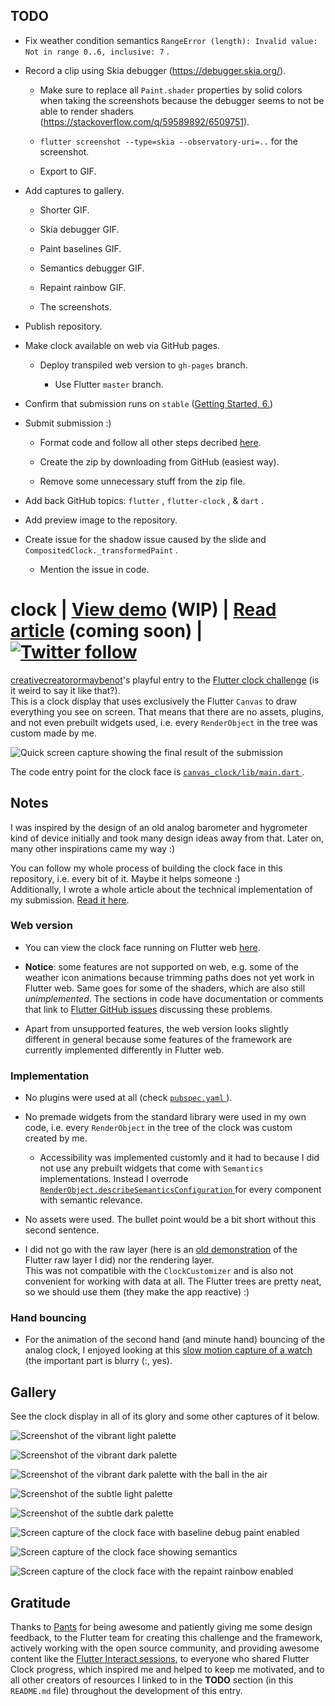 ## TODO

* Fix weather condition semantics `RangeError (length): Invalid value: Not in range 0..6, inclusive: 7` .

* Record a clip using Skia debugger (https://debugger.skia.org/).

  + Make sure to replace all `Paint.shader` properties by solid colors when taking the screenshots because the debugger seems to not be able to render shaders (https://stackoverflow.com/q/59589892/6509751).

  + `flutter screenshot --type=skia --observatory-uri=..` for the screenshot.

  + Export to GIF.

* Add captures to gallery.

  + Shorter GIF.

  + Skia debugger GIF.

  + Paint baselines GIF.

  + Semantics debugger GIF.

  + Repaint rainbow GIF.

  + The screenshots.

* Publish repository.

* Make clock available on web via GitHub pages.

  + Deploy transpiled web version to `gh-pages` branch.

    - Use Flutter `master` branch.

* Confirm that submission runs on `stable` ([Getting Started, 6.](https://flutter.dev/clock))

* Submit submission :)

  + Format code and follow all other steps decribed [here](https://flutter.dev/clock#submissions).

  + Create the zip by downloading from GitHub (easiest way).

  + Remove some unnecessary stuff from the zip file.

* Add back GitHub topics: `flutter` , `flutter-clock` , & `dart` .

* Add preview image to the repository.

* Create issue for the shadow issue caused by the slide and `CompositedClock._transformedPaint` .

  + Mention the issue in code.

# clock | [View demo](https://creativecreatorormaybenot.github.io/clock) (WIP) | [Read article](https://medium.com/@creativecreatorormaybenot) (coming soon) | [![Twitter follow](https://img.shields.io/twitter/follow/creativemaybeno?label=Follow%20me&style=social)](https://twitter.com/creativemaybeno)

[creativecreatorormaybenot](https://github.com/creativecreatorormaybenot)'s playful entry to the [Flutter clock challenge](https://flutter.dev/clock) (is it weird to say it like that?).</a>  
This is a clock display that uses exclusively the Flutter `Canvas` to draw everything you see on screen. That means that there are no assets, plugins, and not even prebuilt widgets used, i.e.</a> every `RenderObject` in the tree was custom made by me.

![Quick screen capture showing the final result of the submission](https://github.com/creativecreatorormaybenot/clock/raw/master/screen_captures/showcase.gif)

The code entry point for the clock face is [ `canvas_clock/lib/main.dart` ](https://github.com/creativecreatorormaybenot/clock/blob/master/canvas_clock/lib/main.dart).

## Notes

I was inspired by the design of an old analog barometer and hygrometer kind of device initially and took many design ideas away from that. Later on, many other inspirations came my way :)

You can follow my whole process of building the clock face in this repository, i.e.</a> every bit of it. Maybe it helps someone :)  
Additionally, I wrote a whole article about the technical implementation of my submission.</a> [Read it here](https://medium.com/@creativecreatorormaybenot).

### Web version

* You can view the clock face running on Flutter web [here](https://creativecreatorormaybenot.github.io/clock).

* **Notice**: some features are not supported on web, e.g.</a> some of the weather icon animations because trimming paths does not yet work in Flutter web. Same goes for some of the shaders, which are also still *unimplemented*. The sections in code have documentation or comments that link to [Flutter GitHub issues](https://github.com/flutter/flutter/issues) discussing these problems.

* Apart from unsupported features, the web version looks slightly different in general because some features of the framework are currently implemented differently in Flutter web.

### Implementation

* No plugins were used at all (check [ `pubspec.yaml` ](https://github.com/creativecreatorormaybenot/clock/blob/master/canvas_clock/pubspec.yaml)).

* No premade widgets from the standard library were used in my own code, i.e.</a> every `RenderObject` in the tree of the clock was custom created by me.

  + Accessibility was implemented customly and it had to because I did not use any prebuilt widgets that come with `Semantics` implementations. Instead I overrode [ `RenderObject.describeSemanticsConfiguration` ](https://api.flutter.dev/flutter/rendering/RenderObject/describeSemanticsConfiguration.html) for every component with semantic relevance.

* No assets were used. The bullet point would be a bit short without this second sentence.

* I did not go with the raw layer (here is an [old demonstration](https://github.com/creativecreatorormaybenot/pong) of the Flutter raw layer I did) nor the rendering layer.<br>This was not compatible with the `ClockCustomizer` and is also not convenient for working with data at all. The Flutter trees are pretty neat, so we should use them (they make the app reactive) :)

### Hand bouncing

* For the animation of the second hand (and minute hand) bouncing of the analog clock, I enjoyed looking at this [slow motion capture of a watch](https://youtu.be/tyl7-gHRBX8?t=29) (the important part is blurry (:, yes).

## Gallery

See the clock display in all of its glory and some other captures of it below.

![Screenshot of the vibrant light palette](https://github.com/creativecreatorormaybenot/clock/raw/master/screen_captures/vibrant_light.png)

![Screenshot of the vibrant dark palette](https://github.com/creativecreatorormaybenot/clock/raw/master/screen_captures/vibrant_dark_1.png)

![Screenshot of the vibrant dark palette with the ball in the air](https://github.com/creativecreatorormaybenot/clock/raw/master/screen_captures/vibrant_dark_2.png)

![Screenshot of the subtle light palette](https://github.com/creativecreatorormaybenot/clock/raw/master/screen_captures/subtle_light.png)

![Screenshot of the subtle dark palette](https://github.com/creativecreatorormaybenot/clock/raw/master/screen_captures/subtle_dark.png)

![Screen capture of the clock face with baseline debug paint enabled](https://github.com/creativecreatorormaybenot/clock/raw/master/screen_captures/baselines.gif)

![Screen capture of the clock face showing semantics](https://github.com/creativecreatorormaybenot/clock/raw/master/screen_captures/semantics.gif)

![Screen capture of the clock face with the repaint rainbow enabled](https://github.com/creativecreatorormaybenot/clock/raw/master/screen_captures/repaint.gif)

## Gratitude

Thanks to [Pants](https://github.com/Pants44) for being awesome and patiently giving me some design feedback, to the Flutter team for creating this challenge and the framework, actively working with the open source community, and providing awesome content like the [Flutter Interact sessions](https://www.youtube.com/playlist?list=PLjxrf2q8roU0o0wKRJTjyN0pSUA6TI8lg), to everyone who shared Flutter Clock progress, which inspired me and helped to keep me motivated, and to all other creators of resources I linked to in the **TODO** section (in this `README.md` file) throughout the development of this entry.

